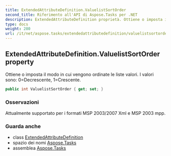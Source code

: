 ```yaml
---
title: ExtendedAttributeDefinition.ValuelistSortOrder
second_title: Riferimento all'API di Aspose.Tasks per .NET
description: ExtendedAttributeDefinition proprietà. Ottiene o imposta il modo in cui vengono ordinate le liste valori. I valori sono 0Decrescente 1Crescente.
type: docs
weight: 280
url: /it/net/aspose.tasks/extendedattributedefinition/valuelistsortorder/
---
```

## ExtendedAttributeDefinition.ValuelistSortOrder property

Ottiene o imposta il modo in cui vengono ordinate le liste valori. I valori sono: 0=Decrescente, 1=Crescente.

```csharp
public int ValuelistSortOrder { get; set; }
```

### Osservazioni

Attualmente supportato per i formati MSP 2003/2007 Xml e MSP 2003 mpp.

### Guarda anche

* class [ExtendedAttributeDefinition](../)
* spazio dei nomi [Aspose.Tasks](../../extendedattributedefinition/)
* assemblea [Aspose.Tasks](../../../)


